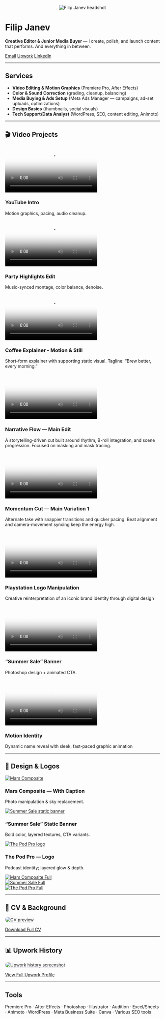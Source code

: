<link rel="stylesheet" href="/assets/style.css">

<p align="center"><img src="/assets/headshot.jpg" alt="Filip Janev headshot" class="headshot"></p>

# Filip Janev
**Creative Editor & Junior Media Buyer** — I create, polish, and launch content that performs. And everything in between.


<div class="btns">
  <a class="btn" href="mailto:fjanev996@gmail.com">Email</a>
  <a class="btn" href="https://www.upwork.com/freelancers/~016c8e482f2485cc4b" target="_blank">Upwork</a>
  <a class="btn" href="https://www.linkedin.com/in/filip-janev-458402169/" target="_blank">LinkedIn</a>
</div>

---

## Services
- **Video Editing & Motion Graphics** (Premiere Pro, After Effects)
- **Color & Sound Correction** (grading, cleanup, balancing)
- **Media Buying & Ads Setup** (Meta Ads Manager — campaigns, ad-set uploads, optimizations)
- **Design Basics** (thumbnails, social visuals)
- **Tech Support/Data Analyst** (WordPress, SEO, content editing, Animoto)

---

## 🎬 Video Projects

<div class="grid">

<!-- 1 -->
<div class="card">
  <div class="video">
    <video controls preload="metadata" playsinline loading="lazy" poster="/assets/posters/yt-intro.jpg">
  <source src="/assets/yt-intro.mp4" type="video/mp4">
</video>
  </div>
  <h3>YouTube Intro </h3>
  <p class="meta">Motion graphics, pacing, audio cleanup.</p>
</div>

<!-- 2 -->
<div class="card">
  <div class="video">
    <video controls preload="metadata" playsinline loading="lazy" poster="/assets/posters/party.jpg">
  <source src="/assets/party.mp4" type="video/mp4">
</video>
  </div>
  <h3>Party Highlights Edit</h3>
  <p class="meta">Music-synced montage, color balance, denoise.</p>
</div>

<!-- 3 -->
<div class="card">
  <div class="video">
    <video controls preload="metadata" playsinline loading="lazy" poster="/assets/posters/coffee-explainer.jpg">
  <source src="/assets/coffee-explainer.mp4" type="video/mp4">
</video>
  </div>
  <h3>Coffee Explainer - Motion & Still</h3>
  <p class="meta">Short-form explainer with supporting static visual. Tagline: “Brew better, every morning.”</p>
</div>

<!-- 4 -->
<div class="card">
  <div class="video">
    <video controls preload="metadata" playsinline loading="lazy" poster="/assets/posters/main.jpg">
      <source src="/assets/Main.mp4" type="video/mp4">
    </video>
  </div>
  <h3>Narrative Flow — Main Edit</h3>
  <p class="meta">A storytelling-driven cut built around rhythm, B-roll integration, and scene progression. Focused on masking and mask tracing.</p>
</div>

<!-- 5 -->
<div class="card">
  <div class="video">
    <video controls preload="metadata" poster="/assets/posters/main1.jpg">
      <source src="/assets/main1.mp4" type="video/mp4">
    </video>
  </div>
  <h3>Momentum Cut — Main Variation 1</h3>
  <p class="meta">Alternate take with snappier transitions and quicker pacing. Beat alignment and camera-movement syncing keep the energy high.</p>
</div>

<!-- 6 -->
<div class="card">
  <div class="video">
    <video controls preload="metadata" poster="/assets/posters/main2.jpg">
      <source src="/assets/main2.mp4" type="video/mp4">
    </video>
  </div>
  <h3>Playstation Logo Manipulation</h3>
  <p class="meta">Creative reinterpretation of an iconic brand identity through digital design</p>
</div>

<!-- 7 (Design+Video banner) -->
<div class="card">
  <div class="video">
    <video controls preload="metadata" playsinline loading="lazy" poster="/assets/posters/summer-sale.jpg">
  <source src="/assets/summer-sale-banner.mp4" type="video/mp4">
</video>
  </div>
  <h3>“Summer Sale” Banner</h3>
  <p class="meta">Photoshop design + animated CTA.</p>
</div>

<!-- 8 (Text Effect Transition) -->
<div class="card">
  <div class="video">
    <video controls preload="metadata" playsinline loading="lazy" poster="/assets/posters/Filip1.jpg">
  <source src="/assets/Filip1.mp4" type="video/mp4">
</video>
  </div>
  <h3>Motion Identity</h3>
  <p class="meta">Dynamic name reveal with sleek, fast-paced graphic animation</p>
</div>

</div>

---

## 🎨 Design & Logos
<div class="grid">

  <!-- Mars -->
  <div class="card">
    <a href="#lb-mars"><img src="/assets/mars-with-caption.jpg" alt="Mars Composite"></a>
    <h3>Mars Composite — With Caption</h3>
    <p class="meta">Photo manipulation & sky replacement.</p>
  </div>

  <!-- Summer Sale -->
  <div class="card">
    <a href="#lb-sale"><img src="/assets/summer-sale.jpg" alt="Summer Sale static banner"></a>
    <h3>“Summer Sale” Static Banner</h3>
    <p class="meta">Bold color, layered textures, CTA variants.</p>
  </div>

  <!-- Pod Pro -->
  <div class="card">
    <a href="#lb-pod"><img class="logo" src="/assets/thepodpro.png" alt="The Pod Pro logo"></a>
    <h3>The Pod Pro — Logo</h3>
    <p class="meta">Podcast identity; layered glow & depth.</p>
  </div>

</div>

<!-- Lightboxes (must be OUTSIDE the grid) -->
<div id="lb-mars" class="lightbox">
  <a href="#"><img src="/assets/mars-with-caption.jpg" alt="Mars Composite Full"></a>
</div>

<div id="lb-sale" class="lightbox">
  <a href="#"><img src="/assets/summer-sale.jpg" alt="Summer Sale Full"></a>
</div>

<div id="lb-pod" class="lightbox">
  <a href="#"><img src="/assets/thepodpro.png" alt="The Pod Pro Full"></a>
</div>

---

## 📄 CV & Background
<img src="/assets/cv-sneak.jpg" alt="CV preview" style="max-width:100%; border:1px solid #e1e4eb; border-radius:8px;">
<p><a class="btn" href="/assets/FJ-CV.pdf" target="_blank">Download Full CV</a></p>

---

## 📊 Upwork History
<img src="/assets/upwork-history.jpg" alt="Upwork history screenshot" style="max-width:100%; border:1px solid #e1e4eb; border-radius:8px;">
<p><a class="btn" href="https://www.upwork.com/freelancers/~016c8e482f2485cc4b" target="_blank">View Full Upwork Profile</a></p>

---

## Tools
Premiere Pro · After Effects · Photoshop · Illustrator · Audition · Excel/Sheets · Animoto · WordPress ·
Meta Business Suite · Canva · Various SEO tools
